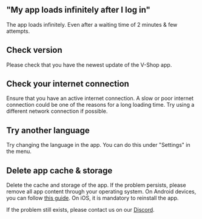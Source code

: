 ## "My app loads infinitely after I log in"

The app loads infinitely. Even after a waiting time of 2 minutes & few attempts.

## Check version
Please check that you have the newest update of the V-Shop app.

## Check your internet connection
Ensure that you have an active internet connection. A slow or poor internet connection could be one of the reasons for a long loading time. Try using a different network connection if possible.

## Try another language
Try changing the language in the app. You can do this under "Settings" in the menu.

## Delete app cache & storage 
Delete the cache and storage of the app. If the problem persists, please remove all app content through your operating system. On Android devices, you can follow [this guide](https://www.techadvisor.com/article/739613/how-to-clear-app-cache-on-android.html). On iOS, it is mandatory to reinstall the app.

If the problem still exists, please contact us on our [Discord](https://vshop.one/discord/).